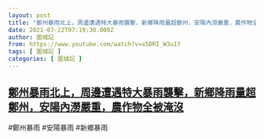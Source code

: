 ```yaml
---
layout: post
title: "鄭州暴雨北上，周邊遭遇特大暴雨襲擊，新鄉降雨量超鄭州，安陽內澇嚴重，農作物全被淹沒"
date: 2021-07-22T07:19:30.000Z
author: 圍城記
from: https://www.youtube.com/watch?v=x5DRI_W3u1Y
tags: [ 圍城記 ]
categories: [ 圍城記 ]
---
```

<!--1626938370000-->
[鄭州暴雨北上，周邊遭遇特大暴雨襲擊，新鄉降雨量超鄭州，安陽內澇嚴重，農作物全被淹沒](https://www.youtube.com/watch?v=x5DRI_W3u1Y)
------

<div>
#鄭州暴雨 #安陽暴雨 #新鄉暴雨
</div>
